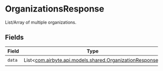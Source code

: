 # OrganizationsResponse

List/Array of multiple organizations.


## Fields

| Field                                                                                                   | Type                                                                                                    | Required                                                                                                | Description                                                                                             |
| ------------------------------------------------------------------------------------------------------- | ------------------------------------------------------------------------------------------------------- | ------------------------------------------------------------------------------------------------------- | ------------------------------------------------------------------------------------------------------- |
| `data`                                                                                                  | List<[com.airbyte.api.models.shared.OrganizationResponse](../../models/shared/OrganizationResponse.md)> | :heavy_check_mark:                                                                                      | N/A                                                                                                     |